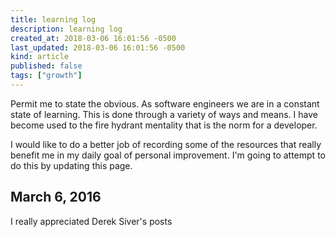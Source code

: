 ```yaml
---
title: learning log
description: learning log
created_at: 2018-03-06 16:01:56 -0500
last_updated: 2018-03-06 16:01:56 -0500
kind: article
published: false
tags: ["growth"]
---
```


Permit me to state the obvious. As software engineers we are in a constant state of learning. This is done through a variety of ways and means. I have become used to the fire hydrant mentality that is the norm for a developer.

I would like to do a better job of recording some of the resources that really benefit me in my daily goal of personal improvement. I'm going to attempt to do this by updating this page.

## March 6, 2016

I really appreciated Derek Siver's posts
